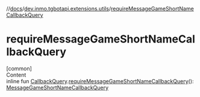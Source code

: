 //[docs](../../index.md)/[dev.inmo.tgbotapi.extensions.utils](index.md)/[requireMessageGameShortNameCallbackQuery](require-message-game-short-name-callback-query.md)



# requireMessageGameShortNameCallbackQuery  
[common]  
Content  
inline fun [CallbackQuery](../dev.inmo.tgbotapi.types.CallbackQuery/-callback-query/index.md).[requireMessageGameShortNameCallbackQuery](require-message-game-short-name-callback-query.md)(): [MessageGameShortNameCallbackQuery](../dev.inmo.tgbotapi.types.CallbackQuery/-message-game-short-name-callback-query/index.md)  



